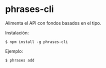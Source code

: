 # phrases-cli

Alimenta el API con fondos basados en el tipo.

Instalación:

    $ npm install -g phrases-cli

Ejemplo:

    $ phrases add
